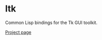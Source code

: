 # ltk

Common Lisp bindings for the Tk GUI toolkit. 

[Project page](http://www.peter-herth.de/ltk)
